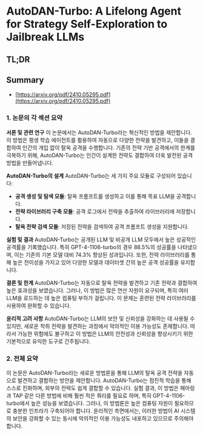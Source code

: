 # AutoDAN-Turbo: A Lifelong Agent for Strategy Self-Exploration to Jailbreak LLMs
## TL;DR
## Summary
- [https://arxiv.org/pdf/2410.05295.pdf](https://arxiv.org/pdf/2410.05295.pdf)

### 1. 논문의 각 섹션 요약

**서론 및 관련 연구**
이 논문에서는 AutoDAN-Turbo라는 혁신적인 방법을 제안합니다. 이 방법은 평생 학습 에이전트를 활용하여 자동으로 다양한 전략을 발견하고, 이들을 결합하여 인간의 개입 없이 탈옥 공격을 수행합니다. 기존의 전략 기반 공격에서의 한계를 극복하기 위해, AutoDAN-Turbo는 인간이 설계한 전략도 결합하여 더욱 발전된 공격 방법을 만들어냅니다.

**AutoDAN-Turbo의 설계**
AutoDAN-Turbo는 세 가지 주요 모듈로 구성되어 있습니다: 
- **공격 생성 및 탐색 모듈**: 탈옥 프롬프트를 생성하고 이를 통해 목표 LLM을 공격합니다. 
- **전략 라이브러리 구축 모듈**: 공격 로그에서 전략을 추출하여 라이브러리에 저장합니다. 
- **탈옥 전략 검색 모듈**: 저장된 전략을 검색하여 공격 프롬프트 생성을 지원합니다.

**실험 및 결과**
AutoDAN-Turbo는 공개된 LLM 및 비공개 LLM 모두에서 높은 성공적인 공격률을 기록했습니다. 특히 GPT-4-1106-turbo의 경우 88.5%의 성공률을 나타냈으며, 이는 기존의 기본 모델 대비 74.3% 향상된 성과입니다. 또한, 전략 라이브러리를 통해 높은 전이성을 가지고 있어 다양한 모델과 데이터셋 간의 높은 공격 성공률을 유지합니다.

**결론 및 한계**
AutoDAN-Turbo는 자동으로 탈옥 전략을 발견하고 기존 전략과 결합하여 높은 효과성을 보였습니다. 그러나, 이 방법은 많은 연산 자원이 요구되며, 특히 여러 LLM을 로드하는 데 높은 컴퓨팅 부하가 걸립니다. 이 문제는 훈련된 전략 라이브러리를 사용하여 완화할 수 있습니다.

**윤리적 고려 사항**
AutoDAN-Turbo는 LLM의 보안 및 신뢰성을 강화하는 데 사용될 수 있지만, 새로운 착취 전략을 발견하는 과정에서 악의적인 이용 가능성도 존재합니다. 따라서 가능한 위험에도 불구하고 이 방법은 LLM의 안전성과 신뢰성을 향상시키기 위한 기본적으로 유익한 도구로 간주됩니다.

### 2. 전체 요약
이 논문은 AutoDAN-Turbo라는 새로운 방법론을 통해 LLM의 탈옥 공격 전략을 자동으로 발견하고 결합하는 방안을 제안합니다. AutoDAN-Turbo는 점진적 학습을 통해 스스로 진화하며, 외부의 전략도 쉽게 결합할 수 있습니다. 실험 결과, 이 방법은 페아링과 TAP 같은 다른 방법에 비해 훨씬 적은 쿼리를 필요로 하며, 특히 GPT-4-1106-turbo에서 높은 성능을 보였습니다. 그러나, 이 방법론은 높은 컴퓨팅 자원이 필요하므로 충분한 인프라가 구축되어야 합니다. 윤리적인 측면에서는, 이러한 방법이 AI 시스템의 보안을 강화할 수 있는 동시에 악의적인 이용 가능성도 내포하고 있으므로 주의해야 합니다.